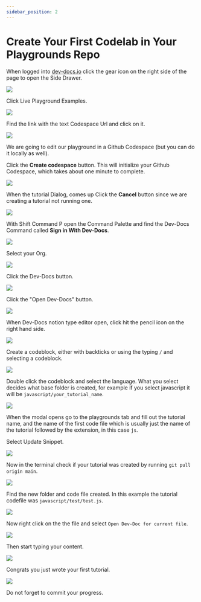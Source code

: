 ```yaml
---
sidebar_position: 2
---
```




# Create Your First Codelab in Your Playgrounds Repo

When logged into [dev-docs.io](https://dev-docs.io) click the gear icon on the right side of the page to open the Side Drawer.

![](/img/create_your_first_codelab_in_your_playgrounds_repo/step_1.png)

Click Live Playground Examples.

![](/img/create_your_first_codelab_in_your_playgrounds_repo/step_2.png)

Find the link with the text Codespace Url and click on it.

![](/img/create_your_first_codelab_in_your_playgrounds_repo/step_3.png)

We are going to edit our playground in a Github Codespace (but you can do it locally as well).

Click the **Create codespace** button. This will initialize your Github Codespace, which takes about one minute to complete.

![](/img/dev-docs-assets/dev-docs-VHVlLCAwOSBKYW4gMjAyNCAwMjoxODo1MyBHTVQ=.png)

When the tutorial Dialog, comes up Click the **Cancel** button since we are creating a tutorial not running one.

![](/img/create_your_first_codelab_in_your_playgrounds_repo/step_6.png)

With Shift Command P open the Command Palette and find the Dev-Docs Command called **Sign in With Dev-Docs**.

![](/img/create_your_first_codelab_in_your_playgrounds_repo/step_7.png)

Select your Org.

![](/img/create_your_first_codelab_in_your_playgrounds_repo/step_8.png)

Click the Dev-Docs button.

![](/img/create_your_first_codelab_in_your_playgrounds_repo/step_10.png)

Click the "Open Dev-Docs" button.

![](/img/create_your_first_codelab_in_your_playgrounds_repo/step_11.png)

When Dev-Docs notion type editor open, click hit the pencil icon on the right hand side.

![](/img/create_your_first_codelab_in_your_playgrounds_repo/step_12.png)

Create a codeblock, either with backticks or using the typing `/` and selecting a codeblock.

![](/img/create_your_first_codelab_in_your_playgrounds_repo/addcodeblock.png)

Double click the codeblock and select the language. What you select decides what base folder is created, for example if you select javascript it will be `javascript/your_tutorial_name`.

![](/img/create_your_first_codelab_in_your_playgrounds_repo/selectlang.png)


When the modal opens go to the playgrounds tab and fill out the tutorial name, and the name of the first code file which is usually just the name of the tutorial followed by the extension, in this case `js`.

Select Update Snippet.

![](/img/create_your_first_codelab_in_your_playgrounds_repo/modal.png)


Now in the terminal check if your tutorial was created by running `git pull origin main`.

![](/img/create_your_first_codelab_in_your_playgrounds_repo/step_15.png)

Find the new folder and code file created. In this example the tutorial codefile was `javascript/test/test.js`.

![](/img/create_your_first_codelab_in_your_playgrounds_repo/step_25.png)

Now right click on the the file and select `Open Dev-Doc for current file`.

![](/img/create_your_first_codelab_in_your_playgrounds_repo/step_26.png)

Then start typing your content.

![](/img/create_your_first_codelab_in_your_playgrounds_repo/step_27.png)

Congrats you just wrote your first tutorial.

![](/img/create_your_first_codelab_in_your_playgrounds_repo/step_28.png)

Do not forget to commit your progress.

